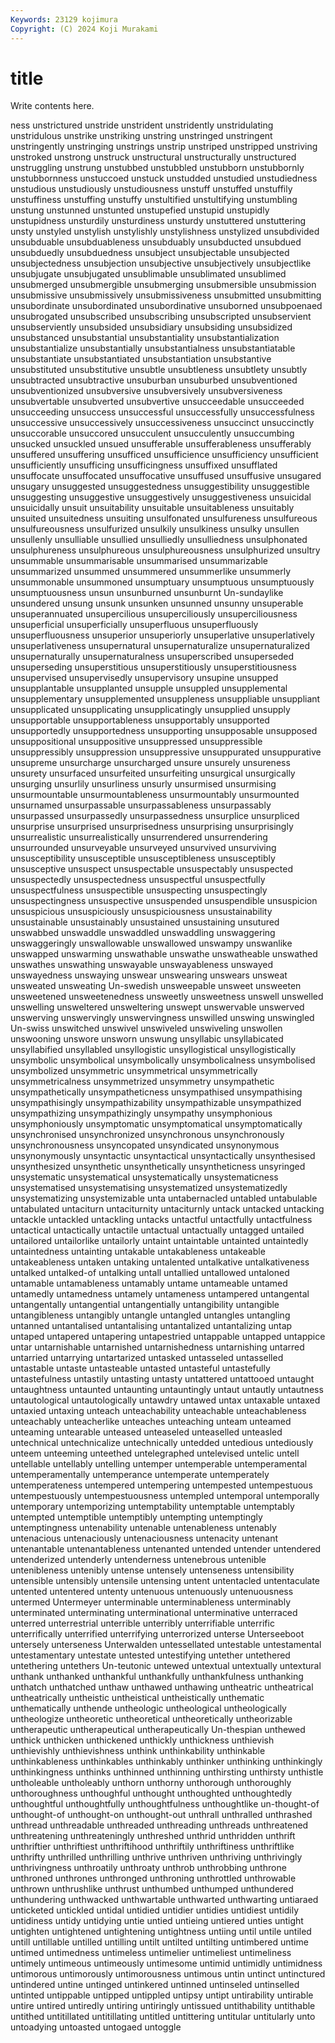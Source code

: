 ```yaml
---
Keywords: 23129 kojimura
Copyright: (C) 2024 Koji Murakami
---
```


# title

Write contents here.



ness unstrictured unstride unstrident unstridently unstridulating
unstridulous unstrike unstriking unstring unstringed unstringent unstringently unstringing unstrings unstrip
unstriped unstripped unstriving unstroked unstrong unstruck unstructural unstructurally unstructured unstruggling
unstrung unstubbed unstubbled unstubborn unstubbornly unstubbornness unstuccoed unstuck unstudded unstudied
unstudiedness unstudious unstudiously unstudiousness unstuff unstuffed unstuffily unstuffiness unstuffing unstuffy
unstultified unstultifying unstumbling unstung unstunned unstunted unstupefied unstupid unstupidly unstupidness
unsturdily unsturdiness unsturdy unstuttered unstuttering unsty unstyled unstylish unstylishly unstylishness
unstylized unsubdivided unsubduable unsubduableness unsubduably unsubducted unsubdued unsubduedly unsubduedness unsubject
unsubjectable unsubjected unsubjectedness unsubjection unsubjective unsubjectively unsubjectlike unsubjugate unsubjugated unsublimable
unsublimated unsublimed unsubmerged unsubmergible unsubmerging unsubmersible unsubmission unsubmissive unsubmissively unsubmissiveness
unsubmitted unsubmitting unsubordinate unsubordinated unsubordinative unsuborned unsubpoenaed unsubrogated unsubscribed unsubscribing
unsubscripted unsubservient unsubserviently unsubsided unsubsidiary unsubsiding unsubsidized unsubstanced unsubstantial unsubstantiality
unsubstantialization unsubstantialize unsubstantially unsubstantialness unsubstantiatable unsubstantiate unsubstantiated unsubstantiation unsubstantive unsubstituted
unsubstitutive unsubtle unsubtleness unsubtlety unsubtly unsubtracted unsubtractive unsuburban unsuburbed unsubventioned
unsubventionized unsubversive unsubversively unsubversiveness unsubvertable unsubverted unsubvertive unsucceedable unsucceeded unsucceeding
unsuccess unsuccessful unsuccessfully unsuccessfulness unsuccessive unsuccessively unsuccessiveness unsuccinct unsuccinctly unsuccorable
unsuccored unsucculent unsucculently unsuccumbing unsucked unsuckled unsued unsufferable unsufferableness unsufferably
unsuffered unsuffering unsufficed unsufficience unsufficiency unsufficient unsufficiently unsufficing unsufficingness unsuffixed
unsufflated unsuffocate unsuffocated unsuffocative unsuffused unsuffusive unsugared unsugary unsuggested unsuggestedness
unsuggestibility unsuggestible unsuggesting unsuggestive unsuggestively unsuggestiveness unsuicidal unsuicidally unsuit unsuitability
unsuitable unsuitableness unsuitably unsuited unsuitedness unsuiting unsulfonated unsulfureness unsulfureous unsulfureousness
unsulfurized unsulkily unsulkiness unsulky unsullen unsullenly unsulliable unsullied unsulliedly unsulliedness
unsulphonated unsulphureness unsulphureous unsulphureousness unsulphurized unsultry unsummable unsummarisable unsummarised unsummarizable
unsummarized unsummed unsummered unsummerlike unsummerly unsummonable unsummoned unsumptuary unsumptuous unsumptuously
unsumptuousness unsun unsunburned unsunburnt Un-sundaylike unsundered unsung unsunk unsunken unsunned
unsunny unsuperable unsuperannuated unsupercilious unsuperciliously unsuperciliousness unsuperficial unsuperficially unsuperfluous unsuperfluously
unsuperfluousness unsuperior unsuperiorly unsuperlative unsuperlatively unsuperlativeness unsupernatural unsupernaturalize unsupernaturalized unsupernaturally
unsupernaturalness unsuperscribed unsuperseded unsuperseding unsuperstitious unsuperstitiously unsuperstitiousness unsupervised unsupervisedly unsupervisory
unsupine unsupped unsupplantable unsupplanted unsupple unsuppled unsupplemental unsupplementary unsupplemented unsuppleness
unsuppliable unsuppliant unsupplicated unsupplicating unsupplicatingly unsupplied unsupply unsupportable unsupportableness unsupportably
unsupported unsupportedly unsupportedness unsupporting unsupposable unsupposed unsuppositional unsuppositive unsuppressed unsuppressible
unsuppressibly unsuppression unsuppressive unsuppurated unsuppurative unsupreme unsurcharge unsurcharged unsure unsurely
unsureness unsurety unsurfaced unsurfeited unsurfeiting unsurgical unsurgically unsurging unsurlily unsurliness
unsurly unsurmised unsurmising unsurmountable unsurmountableness unsurmountably unsurmounted unsurnamed unsurpassable unsurpassableness
unsurpassably unsurpassed unsurpassedly unsurpassedness unsurplice unsurpliced unsurprise unsurprised unsurprisedness unsurprising
unsurprisingly unsurrealistic unsurrealistically unsurrendered unsurrendering unsurrounded unsurveyable unsurveyed unsurvived unsurviving
unsusceptibility unsusceptible unsusceptibleness unsusceptibly unsusceptive unsuspect unsuspectable unsuspectably unsuspected unsuspectedly
unsuspectedness unsuspectful unsuspectfully unsuspectfulness unsuspectible unsuspecting unsuspectingly unsuspectingness unsuspective unsuspended
unsuspendible unsuspicion unsuspicious unsuspiciously unsuspiciousness unsustainability unsustainable unsustainably unsustained unsustaining
unsutured unswabbed unswaddle unswaddled unswaddling unswaggering unswaggeringly unswallowable unswallowed unswampy
unswanlike unswapped unswarming unswathable unswathe unswatheable unswathed unswathes unswathing unswayable
unswayableness unswayed unswayedness unswaying unswear unswearing unswears unsweat unsweated unsweating
Un-swedish unsweepable unsweet unsweeten unsweetened unsweetenedness unsweetly unsweetness unswell unswelled
unswelling unsweltered unsweltering unswept unswervable unswerved unswerving unswervingly unswervingness unswilled
unswing unswingled Un-swiss unswitched unswivel unswiveled unswiveling unswollen unswooning unswore
unsworn unswung unsyllabic unsyllabicated unsyllabified unsyllabled unsyllogistic unsyllogistical unsyllogistically unsymbolic
unsymbolical unsymbolically unsymbolicalness unsymbolised unsymbolized unsymmetric unsymmetrical unsymmetrically unsymmetricalness unsymmetrized
unsymmetry unsympathetic unsympathetically unsympatheticness unsympathised unsympathising unsympathisingly unsympathizability unsympathizable unsympathized
unsympathizing unsympathizingly unsympathy unsymphonious unsymphoniously unsymptomatic unsymptomatical unsymptomatically unsynchronised unsynchronized
unsynchronous unsynchronously unsynchronousness unsyncopated unsyndicated unsynonymous unsynonymously unsyntactic unsyntactical unsyntactically
unsynthesised unsynthesized unsynthetic unsynthetically unsyntheticness unsyringed unsystematic unsystematical unsystematically unsystematicness
unsystematised unsystematising unsystematized unsystematizedly unsystematizing unsystemizable unta untabernacled untabled untabulable
untabulated untaciturn untaciturnity untaciturnly untack untacked untacking untackle untackled untackling
untacks untactful untactfully untactfulness untactical untactically untactile untactual untactually untagged
untailed untailored untailorlike untailorly untaint untaintable untainted untaintedly untaintedness untainting
untakable untakableness untakeable untakeableness untaken untaking untalented untalkative untalkativeness untalked
untalked-of untalking untall untallied untallowed untaloned untamable untamableness untamably untame
untameable untamed untamedly untamedness untamely untameness untampered untangental untangentally untangential
untangentially untangibility untangible untangibleness untangibly untangle untangled untangles untangling untanned
untantalised untantalising untantalized untantalizing untap untaped untapered untapering untapestried untappable
untapped untappice untar untarnishable untarnished untarnishedness untarnishing untarred untarried untarrying
untartarized untasked untasseled untasselled untastable untaste untasteable untasted untasteful untastefully
untastefulness untastily untasting untasty untattered untattooed untaught untaughtness untaunted untaunting
untauntingly untaut untautly untautness untautological untautologically untawdry untawed untax untaxable
untaxed untaxied untaxing unteach unteachability unteachable unteachableness unteachably unteacherlike unteaches
unteaching unteam unteamed unteaming untearable unteased unteaseled unteaselled unteasled untechnical
untechnicalize untechnically untedded untedious untediously unteem unteeming unteethed untelegraphed untelevised
untelic untell untellable untellably untelling untemper untemperable untemperamental untemperamentally untemperance
untemperate untemperately untemperateness untempered untempering untempested untempestuous untempestuously untempestuousness untempled
untemporal untemporally untemporary untemporizing untemptability untemptable untemptably untempted untemptible untemptibly
untempting untemptingly untemptingness untenability untenable untenableness untenably untenacious untenaciously untenaciousness
untenacity untenant untenantable untenantableness untenanted untended untender untendered untenderized untenderly
untenderness untenebrous untenible untenibleness untenibly untense untensely untenseness untensibility untensible
untensibly untensile untensing untent untentacled untentaculate untented untentered untenty untenuous
untenuously untenuousness untermed Untermeyer unterminable unterminableness unterminably unterminated unterminating unterminational
unterminative unterraced unterred unterrestrial unterrible unterribly unterrifiable unterrific unterrifically unterrified
unterrifying unterrorized unterse Unterseeboot untersely unterseness Unterwalden untessellated untestable untestamental
untestamentary untestate untested untestifying untether untethered untethering untethers Un-teutonic untewed
untextual untextually untextural unthank unthanked unthankful unthankfully unthankfulness unthanking unthatch
unthatched unthaw unthawed unthawing untheatric untheatrical untheatrically untheistic untheistical untheistically
unthematic unthematically unthende untheologic untheological untheologically untheologize untheoretic untheoretical untheoretically
untheorizable untherapeutic untherapeutical untherapeutically Un-thespian unthewed unthick unthicken unthickened unthickly
unthickness unthievish unthievishly unthievishness unthink unthinkability unthinkable unthinkableness unthinkables unthinkably
unthinker unthinking unthinkingly unthinkingness unthinks unthinned unthinning unthirsting unthirsty unthistle
untholeable untholeably unthorn unthorny unthorough unthoroughly unthoroughness unthoughful unthought unthoughted
unthoughtedly unthoughtful unthoughtfully unthoughtfulness unthoughtlike un-thought-of unthought-of unthought-on unthought-out unthrall
unthralled unthrashed unthread unthreadable unthreaded unthreading unthreads unthreatened unthreatening unthreateningly
unthreshed unthrid unthridden unthrift unthriftier unthriftiest unthriftihood unthriftily unthriftiness unthriftlike
unthrifty unthrilled unthrilling unthrive unthriven unthriving unthrivingly unthrivingness unthroatily unthroaty
unthrob unthrobbing unthrone unthroned unthrones unthronged unthroning unthrottled unthrowable unthrown
unthrushlike unthrust unthumbed unthumped unthundered unthundering unthwacked unthwartable unthwarted unthwarting
untiaraed unticketed untickled untidal untidied untidier untidies untidiest untidily untidiness
untidy untidying untie untied untieing untiered unties untight untighten untightened
untightening untightness untiing until untile untiled untill untillable untilled untilling
untilt untilted untilting untimbered untime untimed untimedness untimeless untimelier untimeliest
untimeliness untimely untimeous untimeously untimesome untimid untimidly untimidness untimorous untimorously
untimorousness untimous untin untinct untinctured untindered untine untinged untinkered untinned
untinseled untinselled untinted untippable untipped untippled untipsy untipt untirability untirable
untire untired untiredly untiring untiringly untissued untithability untithable untithed untitillated
untitillating untitled untittering untitular untitularly unto untoadying untoasted untogaed untoggle
